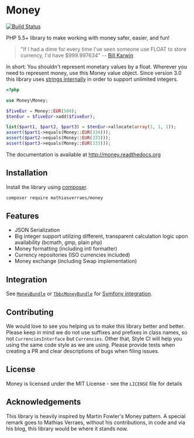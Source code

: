Money
=====

[![Build Status](https://api.travis-ci.org/moneyphp/money.png?branch=master)](http://travis-ci.org/moneyphp/money)

PHP 5.5+ library to make working with money safer, easier, and fun!

> "If I had a dime for every time I've seen someone use FLOAT to store currency, I'd have $999.997634" -- [Bill Karwin](https://twitter.com/billkarwin/status/347561901460447232)

In short: You shouldn't represent monetary values by a float. Wherever
you need to represent money, use this Money value object. Since version
3.0 this library uses [strings internally](https://github.com/moneyphp/money/pull/136)
in order to support unlimited integers.

```php
<?php

use Money\Money;

$fiveEur = Money::EUR(500);
$tenEur = $fiveEur->add($fiveEur);

list($part1, $part2, $part3) = $tenEur->allocate(array(1, 1, 1));
assert($part1->equals(Money::EUR(334)));
assert($part2->equals(Money::EUR(333)));
assert($part3->equals(Money::EUR(333)));
```

The documentation is available at http://money.readthedocs.org


Installation
------------

Install the library using [composer][1].

``` bash
composer require mathiasverraes/money
```

Features
--------

- JSON Serialization
- Big integer support utilizing different, transparent calculation logic upon availability (bcmath, gmp, plain php)
- Money formatting (including intl formatter)
- Currency repositories (ISO currencies included)
- Money exchange (including Swap implementation)

Integration
-----------

See [`MoneyBundle`][2] or [`TbbcMoneyBundle`][4] for [Symfony integration][3].

[1]: http://getcomposer.org/
[2]: https://github.com/pink-tie/MoneyBundle/
[3]: http://symfony.com/
[4]: https://github.com/TheBigBrainsCompany/TbbcMoneyBundle

Contributing
------------

We would love to see you helping us to make this library better and better. Please keep in mind we do not use suffixes
and prefixes in class names, so not `CurrenciesInterface` but `Currencies`. Other that, Style CI will help you using the
 same code style as we are using. Please provide tests when creating a PR and clear descriptions of bugs when filing
 issues.

License
-------

Money is licensed under the MIT License - see the `LICENSE` file for details

Acknowledgements
----------------

This library is heavily inspired by Martin Fowler's Money pattern. A special remark goes to Mathias Verraes, without his
contributions, in code and via his blog, this library would be where it stands now.